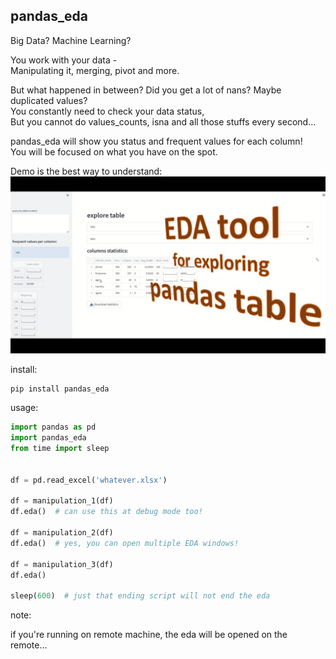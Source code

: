 ## pandas_eda

Big Data? Machine Learning?

You work with your data -<br>
Manipulating it, merging, pivot and more.

But what happened in between? Did you get a lot of nans? Maybe duplicated values?<br>
You constantly need to check your data status, <br>
But you cannot do values_counts, isna and all those stuffs every second...

pandas_eda will show you status and frequent values for each column!<br>
You will be focused on what you have on the spot.

Demo is the best way to understand:<br>
[![demo](https://github.com/lisrael1/pandas_eda/blob/master/front.jpg)](https://youtu.be/kHT6MshXb04)

install:

```shell
pip install pandas_eda
```

usage:
```python
import pandas as pd
import pandas_eda
from time import sleep


df = pd.read_excel('whatever.xlsx')

df = manipulation_1(df)
df.eda()  # can use this at debug mode too!

df = manipulation_2(df)
df.eda()  # yes, you can open multiple EDA windows!

df = manipulation_3(df)
df.eda()

sleep(600)  # just that ending script will not end the eda

```

note:

if you're running on remote machine, the eda will be opened on the remote...